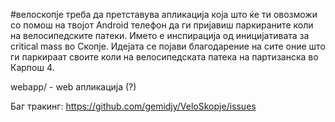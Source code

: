 #велоскопје треба да претставува апликација која што ќе ти овозможи со помош на твојот Android телефон да ги пријавиш паркираните коли на велосипедските патеки. Името е инспирација од иницијативата за critical mass во Скопје. Идејата се појави благодарение на сите оние што ги паркираат своите коли на велосипедската патека на партизанска во Карпош 4.

webapp/         - web апликација (?)

Баг тракинг:
https://github.com/gemidjy/VeloSkopje/issues